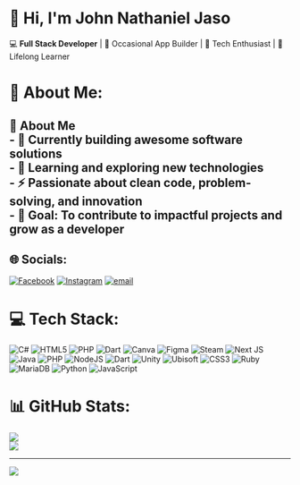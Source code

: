 # 👋 Hi, I'm John Nathaniel Jaso  

💻 **Full Stack Developer** | 📱 Occasional App Builder | 🚀 Tech Enthusiast  | 🌱 Lifelong Learner

# 💫 About Me:
## 🚀 About Me<br>- 🔭 Currently building awesome software solutions  <br>- 🌱 Learning and exploring new technologies  <br>- ⚡ Passionate about clean code, problem-solving, and innovation  <br>- 🎯 Goal: To contribute to impactful projects and grow as a developer 


## 🌐 Socials:
[![Facebook](https://img.shields.io/badge/Facebook-%231877F2.svg?logo=Facebook&logoColor=white)](https://facebook.com/https://www.facebook.com/John.Jaso07) [![Instagram](https://img.shields.io/badge/Instagram-%23E4405F.svg?logo=Instagram&logoColor=white)](https://instagram.com/https://www.instagram.com/jnathzz.7/) [![email](https://img.shields.io/badge/Email-D14836?logo=gmail&logoColor=white)](mailto:jnjaso12@gmail.com) 

# 💻 Tech Stack:
![C#](https://img.shields.io/badge/c%23-%23239120.svg?style=for-the-badge&logo=csharp&logoColor=white) ![HTML5](https://img.shields.io/badge/html5-%23E34F26.svg?style=for-the-badge&logo=html5&logoColor=white) ![PHP](https://img.shields.io/badge/php-%23777BB4.svg?style=for-the-badge&logo=php&logoColor=white) ![Dart](https://img.shields.io/badge/dart-%230175C2.svg?style=for-the-badge&logo=dart&logoColor=white) ![Canva](https://img.shields.io/badge/Canva-%2300C4CC.svg?style=for-the-badge&logo=Canva&logoColor=white) ![Figma](https://img.shields.io/badge/figma-%23F24E1E.svg?style=for-the-badge&logo=figma&logoColor=white) ![Steam](https://img.shields.io/badge/steam-%23000000.svg?style=for-the-badge&logo=steam&logoColor=white) ![Next JS](https://img.shields.io/badge/Next-black?style=for-the-badge&logo=next.js&logoColor=white) ![Java](https://img.shields.io/badge/java-%23ED8B00.svg?style=for-the-badge&logo=openjdk&logoColor=white) ![PHP](https://img.shields.io/badge/php-%23777BB4.svg?style=for-the-badge&logo=php&logoColor=white) ![NodeJS](https://img.shields.io/badge/node.js-6DA55F?style=for-the-badge&logo=node.js&logoColor=white) ![Dart](https://img.shields.io/badge/dart-%230175C2.svg?style=for-the-badge&logo=dart&logoColor=white) ![Unity](https://img.shields.io/badge/unity-%23000000.svg?style=for-the-badge&logo=unity&logoColor=white) ![Ubisoft](https://img.shields.io/badge/Ubisoft-%23F5F5F5.svg?style=for-the-badge&logo=Ubisoft&logoColor=black) ![CSS3](https://img.shields.io/badge/css3-%231572B6.svg?style=for-the-badge&logo=css3&logoColor=white) ![Ruby](https://img.shields.io/badge/ruby-%23CC342D.svg?style=for-the-badge&logo=ruby&logoColor=white) ![MariaDB](https://img.shields.io/badge/MariaDB-003545?style=for-the-badge&logo=mariadb&logoColor=white) ![Python](https://img.shields.io/badge/python-3670A0?style=for-the-badge&logo=python&logoColor=ffdd54) ![JavaScript](https://img.shields.io/badge/javascript-%23323330.svg?style=for-the-badge&logo=javascript&logoColor=%23F7DF1E)
# 📊 GitHub Stats:
![](https://nirzak-streak-stats.vercel.app/?user=Profile&theme=merko&hide_border=false)<br/>
![](https://github-readme-stats.vercel.app/api/top-langs/?username=Profile&theme=merko&hide_border=false&include_all_commits=false&count_private=false&layout=compact)

---
[![](https://visitcount.itsvg.in/api?id=Profile&icon=0&color=0)](https://visitcount.itsvg.in)

<!-- Proudly created with GPRM ( https://gprm.itsvg.in ) -->
<!-- Proudly created with GPRM ( https://gprm.itsvg.in ) -->
